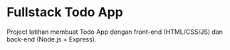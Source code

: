 # Fullstack Todo App

Project latihan membuat Todo App dengan front-end (HTML/CSS/JS) dan back-end (Node.js + Express).

